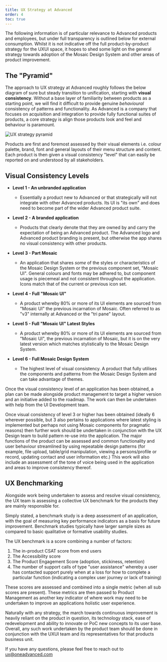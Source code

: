```yaml
---
title: UX Strategy at Advanced
order: 4
toc: true
---
```

The following information is of particular relevance to Advanced products and employees, but under full transparency is outlined below for external consumption. Whilst it is not indicative off the full product-by-product strategy for the UXUI space, it hopes to shed some light on the general strategy towards adoption of the Mosaic Design System and other areas of product improvement. 

## The "Pyramid"

The approach to UX strategy at Advanced roughly follows the below diagram of sure but steady transition to unification, starting with **visual consistency**. Without a base layer of familiarity between products as a starting point, we will find it difficult to provide genuine *behavioural* consistency of patterns and functionality. As Advanced is a company that focuses on acquisition and integration to provide fully functional suites of products, a core strategy is align those products look and feel and behaviour is paramount. 

![UX strategy pyramid](/assets/img/pyramid.png "Pyramid of UX Culture")

Products are first and foremost assessed by their visual elements i.e. colour palette, brand, font and general layouts of their menu structure and content. Each product is then given a visual consistency "level" that can easily be reported on and understood by all stakeholders.

## Visual Consistency Levels

* **Level 1 - An unbranded application**

  * Essentially a product new to Advanced or that strategically will not integrate with other Advanced products. Its UI is "its own" and does need to become part of the wider Advanced product suite.
* **Level 2 - A branded application**

  * Products that clearly denote that they are owned by and carry the expectation of being an Advanced product. The Advanced logo and Advanced product branding is present, but otherwise the app shares no visual consistency with other products.
* **Level 3 - Part Mosaic**

  * An application that shares *some* of the styles or characteristics of the Mosaic Design System or the previous component set, "Mosaic UI". General colours and fonts may be adhered to, but component usage is piecemeal and not consistent throughout the application. Icons match that of the current or previous icon set.
* **Level 4 - Full "Mosaic UI"**

  * A product whereby 80% or more of its UI elements are sourced from "Mosaic UI" the previous incarnation of Mosaic. Often referred to as "v3" internally at Advanced or the "tri pane" layout.
* **Level 5 - Full "Mosaic UI" Latest Styles**

  * A product whereby 80% or more of its UI elements are sourced from "Mosaic UI", the previous incarnation of Mosaic, but it is on the very latest version which matches stylistically to the Mosaic Design System. 
* **Level 6 - Full Mosaic Design System**

  * The highest level of visual consistency. A product that fully utilises the components and patterns from the Mosaic Design System and can take advantage of themes.

Once the visual consistency level of an application has been obtained, a plan can be made alongside product management to target a higher version and an initiative added to the roadmap. The work can then be undertaken with help from the UI Development team. 

Once visual consistency of level 3 or higher has been obtained (ideally 6 wherever possible, but 3 also pertains to applications where latest styling is implemented but perhaps not using Mosaic components for pragmatic reasons) then further work should be undertaken in conjunction with the UX Design team to build pattern re-use into the application. The major functions of the product can be assessed and common functionality and user behaviour streamlined by using repeatable design patterns (for example, file upload, table/grid manipulation, viewing a persons/profile or record,  updating contact and user information etc.) This work will also include an assessment of the tone of voice being used in the application and areas to improve consistency thereof. 

## UX Benchmarking

Alongside work being undertaken to assess and resolve visual consistency, the UX team is assessing a collective UX benchmark for the products they are mainly responsible for. 

Simply stated, a benchmark study is a deep assessment of an application, with the goal of measuring key performance indicators as a basis for future improvement. Benchmark studies typically have larger sample sizes as compared to basic qualitative or formative usability studies.

The UX benchmark is a score combining a number of factors:

1. The in-product CSAT score from end users
2. The Accessibility score 
3. The Product Engagement Score (adoption, stickiness, retention)
4. The number of support calls of type "user assistance" whereby a user has contacted support purely when at a loss for how to complete a particular function (indicating a complex user journey or lack of training)

These scores are assessed and combined into a single metric (when all sub scores are present). These metrics are then passed to Product Management as another key indicator of where work may need to be undertaken to improve an applications holistic user experience. 

Naturally with any strategy, the march towards continuous improvement is heavily reliant on the product in question, its technology stack, ease of redevelopment and ability to innovate or PoC new concepts to its user base. Overall, any such work undertaken by the product team should be done in conjunction with the UXUI team and its representatives for that products business unit. 

If you have any questions, please feel free to reach out to ux@oneadvanced.com